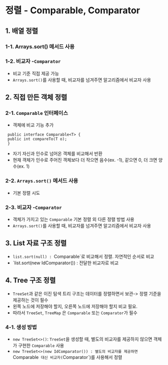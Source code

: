 # 정렬 - Comparable, Comparator

## 1. 배열 정렬

### 1-1. Arrays.sort() 메서드 사용

### 1-2. 비교자 -`Comparator`
- 비교 기준 직접 제공 가능
- `Arrays.sort()`를 사용할 때, 비교자를 넘겨주면 알고리즘에서 비교자 사용

## 2. 직접 만든 객체 정렬

### 2-1. `Comparable` 인터페이스
- 객체에 비교 기능 추가
```
 public interface Comparable<T> {
 public int compareTo(T o);
 }
```
- 자기 자신과 인수로 넘어온 객체를 비교해서 반환
- 현재 객체가 인수로 주어진 객체보다 더 작으면 음수(ex. -1), 같으면 0, 더 크면 양수(ex. 1)

### 2-2. `Arrays.sort()` 메서드 사용
- 기본 정렬 시도

### 2-3. 비교자 -`Comparator`
- 객체가 가지고 있는 `Comparable` 기본 정렬 외 다른 정렬 방법 사용
- `Arrays.sort()`를 사용할 때, 비교자를 넘겨주면 알고리즘에서 비교자 사용

## 3. List 자료 구조 정렬
- `list.sort(null) : `Comparable`로 비교해서 정렬. 자연적인 순서로 비교
- `list.sort(new IdComparator()) : 전달한 비교자로 비교 

## 4. Tree 구조 정렬
- `TreeSet`과 같은 이진 탐색 트리 구조는 데이터를 정렬하면서 보관-> 정렬 기준을 제공하는 것이 필수
- 왼쪽 노드에 저장해야 할지, 오른쪽 노드에 저장해야 할지 비교 필요.
- 따라서 `TreeSet`, `TreeMap` 은 `Comparable` 또는 `Comparator`가 필수

### 4-1. 생성 방법
- `new TreeSet<>()`: `TreeSet`을 생성할 때, 별도의 비교자를 제공하지 않으면 객체가 구현한 `Comparable` 사용
- `new TreeSet<>(new IdComparator()) : 별도의 비교자를 제공하면 `Comparable` 대신 비교자(`Comparator`)를 사용해서 정렬
